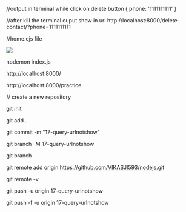//output in terminal while click on delete button
{ phone: '1111111111' }

//after kill the terminal ouput show in url
http://localhost:8000/delete-contact/?phone=1111111111


//home.ejs file

<div class="delete-button">
<a href="/delete-contact/?phone=<%= i.phone %>">
<img class="img" src="https://img.icons8.com/metro/26/000000/waste.png"/>
</a>
</div>

nodemon index.js

http://localhost:8000/

http://localhost:8000/practice

// create a new repository

git init

git add .

git commit -m "17-query-urlnotshow"

git branch -M 17-query-urlnotshow

git branch

git remote add origin https://github.com/VIKASJI593/nodejs.git

git remote -v

git push -u origin 17-query-urlnotshow

git push -f -u origin 17-query-urlnotshow
